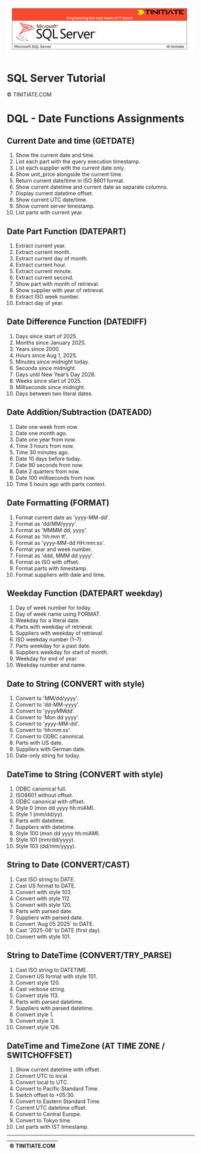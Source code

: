 ![SQL Server Tinitiate Image](../../../sqlserver-sql/sqlserver.png)

# SQL Server Tutorial

&copy; TINITIATE.COM

# DQL - Date Functions Assignments

## Current Date and time (GETDATE)
1. Show the current date and time.
2. List each part with the query execution timestamp.
3. List each supplier with the current date only.
4. Show unit_price alongside the current time.
5. Return current date/time in ISO 8601 format.
6. Show current datetime and current date as separate columns.
7. Display current datetime offset.
8. Show current UTC date/time.
9. Show current server timestamp.
10. List parts with current year.

## Date Part Function (DATEPART)
1. Extract current year.
2. Extract current month.
3. Extract current day of month.
4. Extract current hour.
5. Extract current minute.
6. Extract current second.
7. Show part with month of retrieval.
8. Show supplier with year of retrieval.
9. Extract ISO week number.
10. Extract day of year.

## Date Difference Function (DATEDIFF)
1. Days since start of 2025.
2. Months since January 2025.
3. Years since 2000.
4. Hours since Aug 1, 2025.
5. Minutes since midnight today.
6. Seconds since midnight.
7. Days until New Year’s Day 2026.
8. Weeks since start of 2025.
9. Milliseconds since midnight.
10. Days between two literal dates.

## Date Addition/Subtraction (DATEADD)
1. Date one week from now.
2. Date one month ago.
3. Date one year from now.
4. Time 3 hours from now.
5. Time 30 minutes ago.
6. Date 10 days before today.
7. Date 90 seconds from now.
8. Date 2 quarters from now.
9. Date 100 milliseconds from now.
10. Time 5 hours ago with parts context.

## Date Formatting (FORMAT)
1. Format current date as 'yyyy-MM-dd'.
2. Format as 'dd/MM/yyyy'.
3. Format as 'MMMM dd, yyyy'.
4. Format as 'hh:mm tt'.
5. Format as 'yyyy-MM-dd HH:mm:ss'.
6. Format year and week number.
7. Format as 'ddd, MMM dd yyyy'.
8. Format as ISO with offset.
9. Format parts with timestamp.
10. Format suppliers with date and time.

## Weekday Function (DATEPART weekday)
1. Day of week number for today.
2. Day of week name using FORMAT.
3. Weekday for a literal date.
4. Parts with weekday of retrieval.
5. Suppliers with weekday of retrieval.
6. ISO weekday number (1–7).
7. Parts weekday for a past date.
8. Suppliers weekday for start of month.
9. Weekday for end of year.
10. Weekday number and name.

## Date to String (CONVERT with style)
1. Convert to 'MM/dd/yyyy'.
2. Convert to 'dd-MM-yyyy'.
3. Convert to 'yyyyMMdd'.
4. Convert to 'Mon dd yyyy'.
5. Convert to 'yyyy-MM-dd'.
6. Convert to 'hh:mm:ss'.
7. Convert to ODBC canonical.
8. Parts with US date.
9. Suppliers with German date.
10. Date-only string for today.

## DateTime to String (CONVERT with style)
1. ODBC canonical full.
2. ISO8601 without offset.
3. ODBC canonical with offset.
4. Style 0 (mon dd yyyy hh:miAM).
5. Style 1 (mm/dd/yy).
6. Parts with datetime.
7. Suppliers with datetime.
8. Style 100 (mon dd yyyy hh:miAM).
9. Style 101 (mm/dd/yyyy).
10. Style 103 (dd/mm/yyyy).

## String to Date (CONVERT/CAST)
1. Cast ISO string to DATE.
2. Cast US format to DATE.
3. Convert with style 103.
4. Convert with style 112.
5. Convert with style 120.
6. Parts with parsed date.
7. Suppliers with parsed date.
8. Convert 'Aug 05 2025' to DATE.
9. Cast '2025-08' to DATE (first day).
10. Convert with style 101.

## String to DateTime (CONVERT/TRY_PARSE)
1. Cast ISO string to DATETIME.
2. Convert US format with style 101.
3. Convert style 120.
4. Cast verbose string.
5. Convert style 113.
6. Parts with parsed datetime.
7. Suppliers with parsed datetime.
8. Convert style 1.
9. Convert style 3.
10. Convert style 126.

## DateTime and TimeZone (AT TIME ZONE / SWITCHOFFSET)
1. Show current datetime with offset.
2. Convert UTC to local.
3. Convert local to UTC.
4. Convert to Pacific Standard Time.
5. Switch offset to +05:30.
6. Convert to Eastern Standard Time.
7. Current UTC datetime offset.
8. Convert to Central Europe.
9. Convert to Tokyo time.
10. List parts with IST timestamp.

***
| &copy; TINITIATE.COM |
|----------------------|
